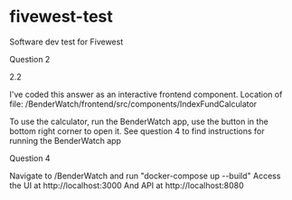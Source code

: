 # fivewest-test
Software dev test for Fivewest

Question 2

2.2 

I've coded this answer as an interactive frontend component. 
Location of file: /BenderWatch/frontend/src/components/IndexFundCalculator

To use the calculator, run the BenderWatch app, use the button in the bottom right corner to open it.
See question 4 to find instructions for running the BenderWatch app

Question 4

Navigate to /BenderWatch and run "docker-compose up --build"
Access the UI at http://localhost:3000
And API at http://localhost:8080